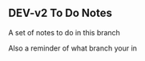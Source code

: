 ## DEV-v2 To Do Notes

A set of notes to do in this branch

Also a reminder of what branch your in

